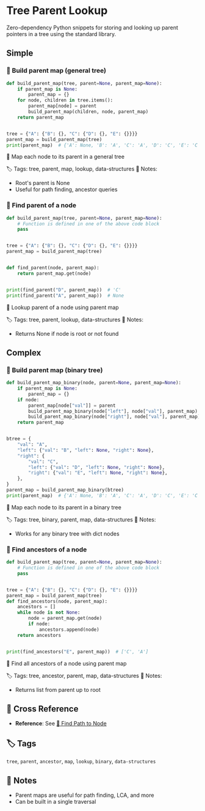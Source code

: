 # Tree Parent Lookup

Zero-dependency Python snippets for storing and looking up parent pointers in a tree using the standard library.

## Simple

### 🧩 Build parent map (general tree)

```python
def build_parent_map(tree, parent=None, parent_map=None):
    if parent_map is None:
        parent_map = {}
    for node, children in tree.items():
        parent_map[node] = parent
        build_parent_map(children, node, parent_map)
    return parent_map


tree = {"A": {"B": {}, "C": {"D": {}, "E": {}}}}
parent_map = build_parent_map(tree)
print(parent_map)  # {'A': None, 'B': 'A', 'C': 'A', 'D': 'C', 'E': 'C'}
```

📂 Map each node to its parent in a general tree

🏷️ Tags: tree, parent, map, lookup, data-structures
📝 Notes:
- Root's parent is None
- Useful for path finding, ancestor queries

### 🧩 Find parent of a node

```python
def build_parent_map(tree, parent=None, parent_map=None):
    # Function is defined in one of the above code block
    pass


tree = {"A": {"B": {}, "C": {"D": {}, "E": {}}}}
parent_map = build_parent_map(tree)


def find_parent(node, parent_map):
    return parent_map.get(node)


print(find_parent("D", parent_map))  # 'C'
print(find_parent("A", parent_map))  # None
```

📂 Lookup parent of a node using parent map

🏷️ Tags: tree, parent, lookup, data-structures
📝 Notes:
- Returns None if node is root or not found

## Complex

### 🧩 Build parent map (binary tree)

```python
def build_parent_map_binary(node, parent=None, parent_map=None):
    if parent_map is None:
        parent_map = {}
    if node:
        parent_map[node["val"]] = parent
        build_parent_map_binary(node["left"], node["val"], parent_map)
        build_parent_map_binary(node["right"], node["val"], parent_map)
    return parent_map


btree = {
    "val": "A",
    "left": {"val": "B", "left": None, "right": None},
    "right": {
        "val": "C",
        "left": {"val": "D", "left": None, "right": None},
        "right": {"val": "E", "left": None, "right": None},
    },
}
parent_map = build_parent_map_binary(btree)
print(parent_map)  # {'A': None, 'B': 'A', 'C': 'A', 'D': 'C', 'E': 'C'}
```

📂 Map each node to its parent in a binary tree

🏷️ Tags: tree, binary, parent, map, data-structures
📝 Notes:
- Works for any binary tree with dict nodes

### 🧩 Find ancestors of a node

```python
def build_parent_map(tree, parent=None, parent_map=None):
    # Function is defined in one of the above code block
    pass


tree = {"A": {"B": {}, "C": {"D": {}, "E": {}}}}
parent_map = build_parent_map(tree)
def find_ancestors(node, parent_map):
    ancestors = []
    while node is not None:
        node = parent_map.get(node)
        if node:
            ancestors.append(node)
    return ancestors


print(find_ancestors("E", parent_map))  # ['C', 'A']
```

📂 Find all ancestors of a node using parent map

🏷️ Tags: tree, ancestor, parent, map, data-structures
📝 Notes:
- Returns list from parent up to root

## 🔗 Cross Reference

- **Reference**: See [📂 Find Path to Node](tree_path_to_node.md)

## 🏷️ Tags

`tree`, `parent`, `ancestor`, `map`, `lookup`, `binary`, `data-structures`

## 📝 Notes
- Parent maps are useful for path finding, LCA, and more
- Can be built in a single traversal
